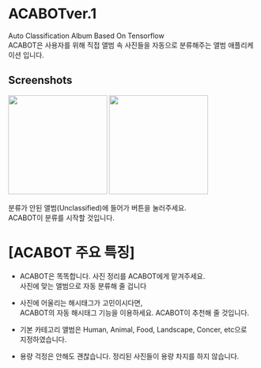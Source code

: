 <h1>ACABOTver.1</h1>  

Auto Classification Album Based On Tensorflow         
ACABOT은 사용자를 위해 직접 앨범 속 사진들을 자동으로 분류해주는 앨범 애플리케이션 입니다.

<h2>Screenshots</h2>
<div>
<img width="200" src="https://user-images.githubusercontent.com/28393778/50203208-14ccd980-03a4-11e9-9d1c-d4cdca7bf400.jpg"></img>
<img width="200" src="https://user-images.githubusercontent.com/28393778/50203251-39c14c80-03a4-11e9-9ccc-3272669c436b.png"></img>
<br />
</div>

분류가 안된 앨범(Unclassified)에 들어가 버튼을 눌러주세요.  
ACABOT이 분류를 시작할 것입니다.


 # [ACABOT 주요 특징]
 
 - ACABOT은 똑똑합니다. 사진 정리를 ACABOT에게 맡겨주세요.  
   사진에 맞는 앨범으로 자동 분류해 줄 겁니다
   
 - 사진에 어울리는 해시태그가 고민이시다면,  
   ACABOT의 자동 해시태그 기능을 이용하세요. ACABOT이 추천해 줄 것입니다.
   
 - 기본 카테고리 앨범은 Human, Animal, Food, Landscape, Concer, etc으로  
   지정하였습니다.
   
 - 용량 걱정은 안해도 괜찮습니다. 정리된 사진들이 용량 차지를 하지 않습니다.
  
